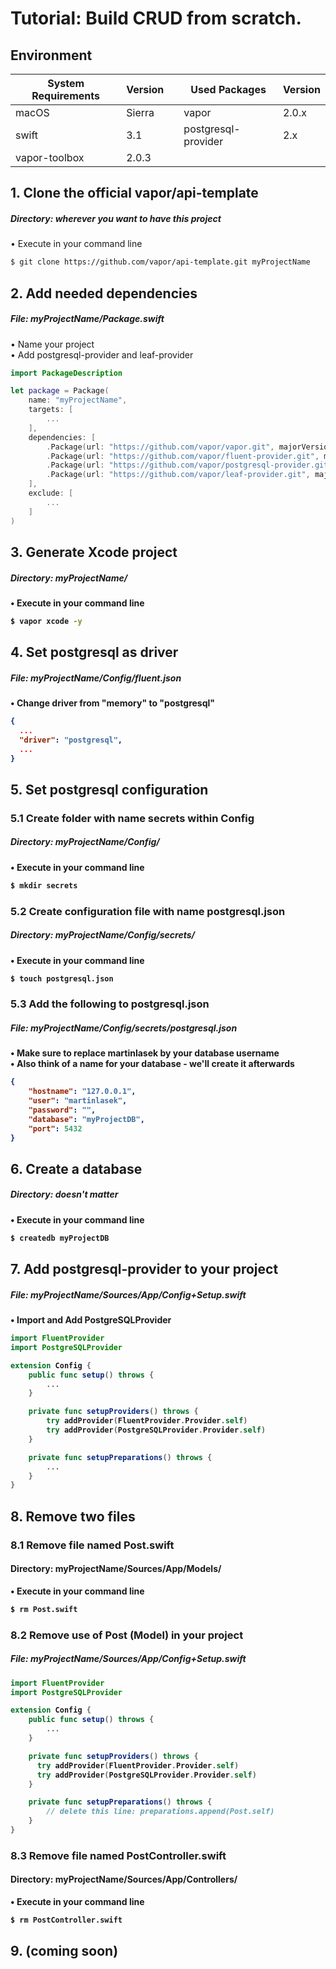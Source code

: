 # Tutorial: Build CRUD from scratch.

## Environment
System Requirements | Version |  | Used Packages | Version |
------------ | ------------- | ------------- | ------------- | ------------- |
macOS | Sierra |  | vapor | 2.0.x |
swift | 3.1 |  | postgresql-provider | 2.x |
vapor-toolbox | 2.0.3 |

## 1. Clone the official vapor/api-template
##### <b>Directory:</b> wherever you want to have this project
• Execute in your command line
```bash
$ git clone https://github.com/vapor/api-template.git myProjectName
```

## 2. Add needed dependencies
##### <b>File:</b> myProjectName/Package.swift
• Name your project <br />
• Add postgresql-provider and leaf-provider
```swift
import PackageDescription

let package = Package(
    name: "myProjectName",
    targets: [
        ...
    ],
    dependencies: [
        .Package(url: "https://github.com/vapor/vapor.git", majorVersion: 2),
        .Package(url: "https://github.com/vapor/fluent-provider.git", majorVersion: 1),
        .Package(url: "https://github.com/vapor/postgresql-provider.git", majorVersion: 2),
        .Package(url: "https://github.com/vapor/leaf-provider.git", majorVersion: 1)
    ],
    exclude: [
        ...
    ]
)
```

## 3. Generate Xcode project
##### <b>Directory:<b/> myProjectName/
• Execute in your command line
```bash
$ vapor xcode -y
```

## 4. Set postgresql as driver
##### <b>File:</b> myProjectName/Config/fluent.json
• Change driver from "memory" to "postgresql"
```json
{
  ...
  "driver": "postgresql",
  ...
}
```

## 5. Set postgresql configuration
### 5.1 Create folder with name secrets within Config
##### <b>Directory:</b> myProjectName/Config/
• Execute in your command line
```bash
$ mkdir secrets
```

### 5.2 Create configuration file with name postgresql.json
##### <b>Directory:</b> myProjectName/Config/secrets/
• Execute in your command line
```bash
$ touch postgresql.json
```

### 5.3 Add the following to postgresql.json
##### <b>File:</b> myProjectName/Config/secrets/postgresql.json
• Make sure to replace martinlasek by your database username <br />
• Also think of a name for your database - we'll create it afterwards
```json
{
    "hostname": "127.0.0.1",
    "user": "martinlasek",
    "password": "",
    "database": "myProjectDB",
    "port": 5432
}
```

## 6. Create a database
##### <b>Directory:</b> doesn't matter
• Execute in your command line
```bash
$ createdb myProjectDB
```

## 7. Add postgresql-provider to your project
##### <b>File:</b> myProjectName/Sources/App/Config+Setup.swift
• Import and Add PostgreSQLProvider
```swift
import FluentProvider
import PostgreSQLProvider

extension Config {
    public func setup() throws {
        ...
    }

    private func setupProviders() throws {
        try addProvider(FluentProvider.Provider.self)
        try addProvider(PostgreSQLProvider.Provider.self)
    }

    private func setupPreparations() throws {
        ...
    }
}
```

## 8. Remove two files
### 8.1 Remove file named Post.swift
#### <b>Directory:</b> myProjectName/Sources/App/Models/
• Execute in your command line
```bash
$ rm Post.swift
```

### 8.2 Remove use of Post (Model) in your project
##### <b>File:</b> myProjectName/Sources/App/Config+Setup.swift
```swift
import FluentProvider
import PostgreSQLProvider

extension Config {
    public func setup() throws {
        ...
    }

    private func setupProviders() throws {
      try addProvider(FluentProvider.Provider.self)
      try addProvider(PostgreSQLProvider.Provider.self)
    }

    private func setupPreparations() throws {
        // delete this line: preparations.append(Post.self)
    }
}

```

### 8.3 Remove file named PostController.swift
#### <b>Directory:</b> myProjectName/Sources/App/Controllers/
• Execute in your command line
```bash
$ rm PostController.swift
```

## 9. (coming soon)

